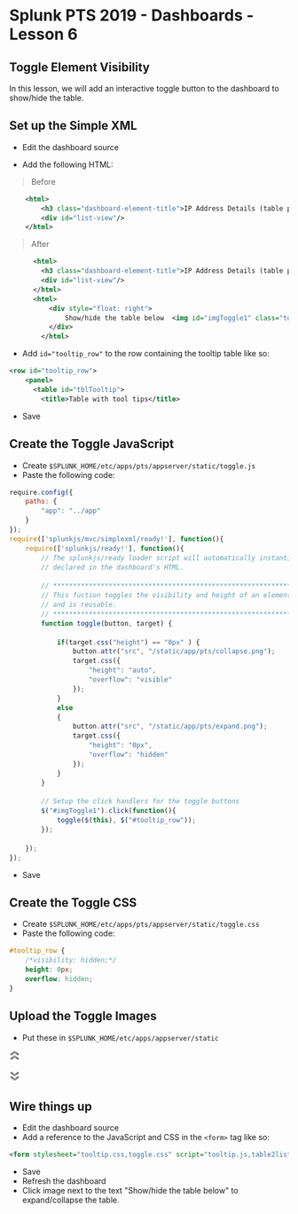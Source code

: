# Splunk PTS 2019 - Dashboards - Lesson 6

## Toggle Element Visibility
In this lesson, we will add an interactive toggle button to the dashboard to show/hide the table.

## Set up the Simple XML
* Edit the dashboard source

* Add the following HTML:

> Before

```xml
    <html>
        <h3 class="dashboard-element-title">IP Address Details (table pivot)</h3>
        <div id="list-view"/>
    </html>
```

> After

```xml
      <html>
        <h3 class="dashboard-element-title">IP Address Details (table pivot)</h3>
        <div id="list-view"/>
      </html>
      <html>
	      <div style="float: right">
		      Show/hide the table below  <img id="imgToggle1" class="toggle" title="Show/hide table below" src="/static/app/pts/expand.png"/>
	      </div>
	    </html>
```


* Add `id="tooltip_row"` to the row containing the tooltip table like so:

```xml
<row id="tooltip_row">
    <panel>
      <table id="tblTooltip">
        <title>Table with tool tips</title>
```

* Save

## Create the Toggle JavaScript

* Create `$SPLUNK_HOME/etc/apps/pts/appserver/static/toggle.js`
* Paste the following code:

```javascript
require.config({
    paths: {
        "app": "../app"
    }
});
require(['splunkjs/mvc/simplexml/ready!'], function(){
    require(['splunkjs/ready!'], function(){
        // The splunkjs/ready loader script will automatically instantiate all elements
        // declared in the dashboard's HTML.
	
		// ************************************************************
		// This fuction toggles the visibility and height of an element
		// and is reusable.
		// ************************************************************
		function toggle(button, target) {
			
			if(target.css("height") == "0px" ) {
				button.attr("src", "/static/app/pts/collapse.png");
				target.css({
					"height": "auto",
					"overflow": "visible"
				});
			}
			else
			{
				button.attr("src", "/static/app/pts/expand.png");
				target.css({
					"height": "0px",
					"overflow": "hidden"
				});
			}
		}
			
		// Setup the click handlers for the toggle buttons
		$("#imgToggle1").click(function(){
			toggle($(this), $("#tooltip_row"));
		});

    });
});
```
* Save

## Create the Toggle CSS

* Create `$SPLUNK_HOME/etc/apps/pts/appserver/static/toggle.css`
* Paste the following code:

```css
#tooltip_row {
    /*visibility: hidden;*/
    height: 0px;
    overflow: hidden;
}
```

## Upload the Toggle Images

* Put these in `$SPLUNK_HOME/etc/apps/appserver/static`

![collapse](https://github.com/JasonConger/Splunk-PTS-2019/raw/master/images/collapse.png "collapse")

![expand](https://github.com/JasonConger/Splunk-PTS-2019/raw/master/images/expand.png "expand")

## Wire things up
* Edit the dashboard source
* Add a reference to the JavaScript and CSS in the `<form>` tag like so:

```xml
<form stylesheet="tooltip.css,toggle.css" script="tooltip.js,table2list.js,toggle.js">
```
* Save
* Refresh the dashboard
* Click image next to the text "Show/hide the table below" to expand/collapse the table.